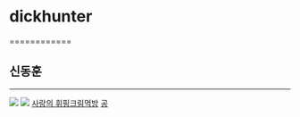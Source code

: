 # dickhunter
============
## 신동훈
------------
![](https://yt3.ggpht.com/--GuuJwNlJng/AAAAAAAAAAI/AAAAAAAAAAA/QPmaE1T1Pug/s900-c-k-no-mo-rj-c0xffffff/photo.jpg)
![](https://i.ytimg.com/vi/JXhgHxnBvLQ/hqdefault.jpg?custom=true&w=168&h=94&stc=true&jpg444=true&jpgq=90&sp=68&sigh=6Ii0bULOSi2yhTx56R3jeZNbt1w)
[사랑의 휘핑크림먹방](https://youtu.be/RO9Gv2woSBs)
[공](https://youtu.be/19HyWVP2Jzc)
